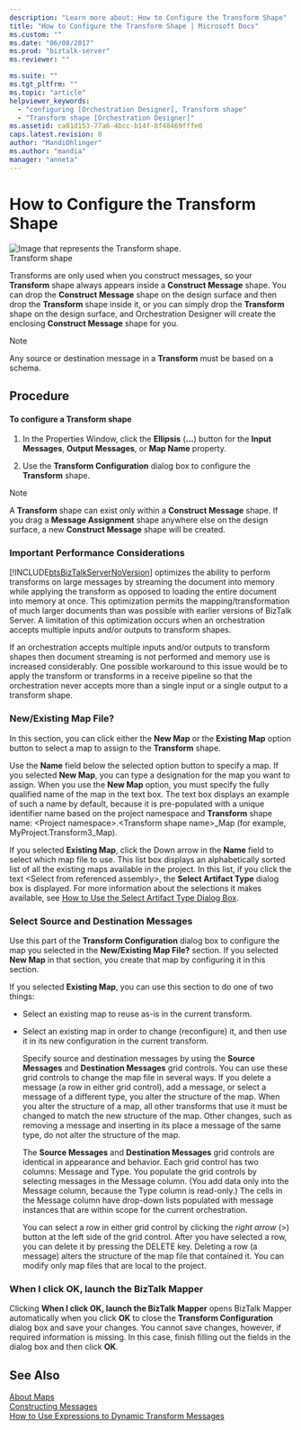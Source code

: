 ```yaml
---
description: "Learn more about: How to Configure the Transform Shape"
title: "How to Configure the Transform Shape | Microsoft Docs"
ms.custom: ""
ms.date: "06/08/2017"
ms.prod: "biztalk-server"
ms.reviewer: ""

ms.suite: ""
ms.tgt_pltfrm: ""
ms.topic: "article"
helpviewer_keywords: 
  - "configuring [Orchestration Designer], Transform shape"
  - "Transform shape [Orchestration Designer]"
ms.assetid: ca81d153-77a6-4bcc-b14f-8f48469fffe0
caps.latest.revision: 8
author: "MandiOhlinger"
ms.author: "mandia"
manager: "anneta"
---
```

# How to Configure the Transform Shape
![Image that represents the Transform shape.](../core/media/ebiz-orch-transform.gif "ebiz_orch_transform")  
Transform shape  
  
 Transforms are only used when you construct messages, so your **Transform** shape always appears inside a **Construct Message** shape. You can drop the **Construct Message** shape on the design surface and then drop the **Transform** shape inside it, or you can simply drop the **Transform** shape on the design surface, and Orchestration Designer will create the enclosing **Construct Message** shape for you.  
  
> [!NOTE]
>  Any source or destination message in a **Transform** must be based on a schema.  
  
## Procedure  
  
#### To configure a Transform shape  
  
1.  In the Properties Window, click the **Ellipsis** (**...**) button for the **Input Messages**, **Output Messages**, or **Map Name** property.  
  
2.  Use the **Transform Configuration** dialog box to configure the **Transform** shape.  
  
> [!NOTE]
>  A **Transform** shape can exist only within a **Construct Message** shape. If you drag a **Message Assignment** shape anywhere else on the design surface, a new **Construct Message** shape will be created.  
  
### Important Performance Considerations  
 [!INCLUDE[btsBizTalkServerNoVersion](../includes/btsbiztalkservernoversion-md.md)] optimizes the ability to perform transforms on large messages by streaming the document into memory while applying the transform as opposed to loading the entire document into memory at once. This optimization permits the mapping/transformation of much larger documents than was possible with earlier versions of BizTalk Server. A limitation of this optimization occurs when an orchestration accepts multiple inputs and/or outputs to transform shapes.  
  
 If an orchestration accepts multiple inputs and/or outputs to transform shapes then document streaming is not performed and memory use is increased considerably. One possible workaround to this issue would be to apply the transform or transforms in a receive pipeline so that the orchestration never accepts more than a single input or a single output to a transform shape.  
  
### New/Existing Map File?  
 In this section, you can click either the **New Map** or the **Existing Map** option button to select a map to assign to the **Transform** shape.  
  
 Use the **Name** field below the selected option button to specify a map. If you selected **New Map**, you can type a designation for the map you want to assign. When you use the **New Map** option, you must specify the fully qualified name of the map in the text box. The text box displays an example of such a name by default, because it is pre-populated with a unique identifier name based on the project namespace and **Transform** shape name: \<Project namespace\>.\<Transform shape name\>_Map (for example, MyProject.Transform3_Map).  
  
 If you selected **Existing Map**, click the Down arrow in the **Name** field to select which map file to use. This list box displays an alphabetically sorted list of all the existing maps available in the project. In this list, if you click the text \<Select from referenced assembly\>, the **Select Artifact Type** dialog box is displayed. For more information about the selections it makes available, see [How to Use the Select Artifact Type Dialog Box](../core/how-to-use-the-select-artifact-type-dialog-box.md).  
  
### Select Source and Destination Messages  
 Use this part of the **Transform Configuration** dialog box to configure the map you selected in the **New/Existing Map File?** section. If you selected **New Map** in that section, you create that map by configuring it in this section.  
  
 If you selected **Existing Map**, you can use this section to do one of two things:  
  
- Select an existing map to reuse as-is in the current transform.  
  
- Select an existing map in order to change (reconfigure) it, and then use it in its new configuration in the current transform.  
  
  Specify source and destination messages by using the **Source Messages** and **Destination Messages** grid controls. You can use these grid controls to change the map file in several ways. If you delete a message (a row in either grid control), add a message, or select a message of a different type, you alter the structure of the map. When you alter the structure of a map, all other transforms that use it must be changed to match the new structure of the map. Other changes, such as removing a message and inserting in its place a message of the same type, do not alter the structure of the map.  
  
  The **Source Messages** and **Destination Messages** grid controls are identical in appearance and behavior. Each grid control has two columns: Message and Type. You populate the grid controls by selecting messages in the Message column. (You add data only into the Message column, because the Type column is read-only.) The cells in the Message column have drop-down lists populated with message instances that are within scope for the current orchestration.  
  
  You can select a row in either grid control by clicking the *right arrow* (>) button at the left side of the grid control. After you have selected a row, you can delete it by pressing the DELETE key. Deleting a row (a message) alters the structure of the map file that contained it. You can modify only map files that are local to the project.  
  
### When I click OK, launch the BizTalk Mapper  
 Clicking **When I click OK, launch the BizTalk Mapper** opens BizTalk Mapper automatically when you click **OK** to close the **Transform Configuration** dialog box and save your changes. You cannot save changes, however, if required information is missing. In this case, finish filling out the fields in the dialog box and then click **OK**.  
  
## See Also  
 [About Maps](../core/about-maps.md)   
 [Constructing Messages](../core/constructing-messages.md)   
 [How to Use Expressions to Dynamic Transform Messages](../core/how-to-use-expressions-to-dynamic-transform-messages.md)
